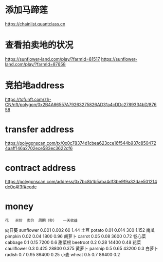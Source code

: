 # 添加马蹄莲
https://chainlist.quantclass.cn

# 查看拍卖地的状况
https://sunflower-land.com/play/?farmId=81517
https://sunflower-land.com/play/?farmId=87658

# 竞拍地address
https://tofunft.com/zh-CN/nft/polygon/0x2B4A66557A79263275826AD31a4cDDc2789334bD/87658


# transfer address
https://polygonscan.com/tx/0x0c78374d1cbea623cce16f544b937c8504724aaff146a2702ece583ec3622cf6

# contract address
https://polygonscan.com/address/0x7bc8b1b5aba4df3be9f9a32dae501214dc0e4f3f#code

# money
	花	买价	卖价	周期（秒）	一天收益
向日葵	sunflower   	0.001	0.002	60	1.44
土豆	potato      	0.01	0.014	300	1.152
南瓜	pimpkin     	0.02	0.04	1800	0.96
胡萝卜	carrot      	0.05	0.08	3600	0.72
卷心菜	cabbage     	0.1	0.15	7200	0.6
甜菜根	beetroot    	0.2	0.28	14400	0.48
花菜	cauliflower 	0.3	0.425	28800	0.375
黄萝卜	parsnip     	0.5	0.65	43200	0.3
白萝卜	radish      	0.7	0.95	86400	0.25
小麦	wheat       	0.5	0.7	86400	0.2


